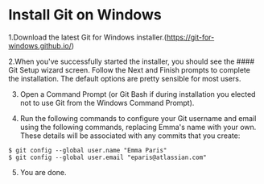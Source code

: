 # Install Git on Windows


1.Download the latest Git for Windows installer.(https://git-for-windows.github.io/)

2.When you've successfully started the installer, you should see the #### Git Setup wizard screen. Follow the Next and Finish prompts to complete the installation. The default options are pretty sensible for most users.

3. Open a Command Prompt (or Git Bash if during installation you elected not to use Git from the Windows Command Prompt).

4. Run the following commands to configure your Git username and email using the following commands, replacing Emma's name with your own. These details will be associated with any commits that you create:

```
$ git config --global user.name "Emma Paris"
$ git config --global user.email "eparis@atlassian.com"
```

5. You are done. 

